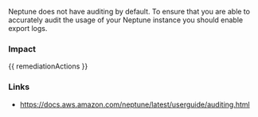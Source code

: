 
Neptune does not have auditing by default. To ensure that you are able to accurately audit the usage of your Neptune instance you should enable export logs.


### Impact
<!-- Add Impact here -->

<!-- DO NOT CHANGE -->
{{ remediationActions }}

### Links
- https://docs.aws.amazon.com/neptune/latest/userguide/auditing.html


